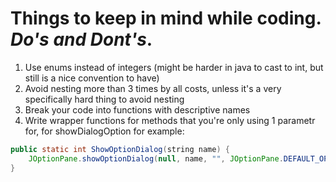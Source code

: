 # Things to keep in mind while coding. _Do's and Dont's_.
1. Use enums instead of integers (might be harder in java to cast to int, but still is a nice convention to have)
2. Avoid nesting more than 3 times by all costs, unless it's a very specifically hard thing to avoid nesting
3. Break your code into functions with descriptive names
4. Write wrapper functions for methods that you're only using 1 parametr for, for showDialogOption for example:
```java
public static int ShowOptionDialog(string name) {
    JOptionPane.showOptionDialog(null, name, "", JOptionPane.DEFAULT_OPTION, JOptionPane.QUESTION_MESSAGE, null, basicData, basicData[0]);
}
```
